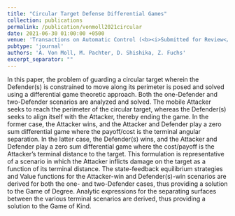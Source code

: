 ```yaml
---
title: "Circular Target Defense Differential Games"
collection: publications
permalink: /publication/vonmoll2021circular
date: 2021-06-30 01:00:00 +0500
venue: 'Transactions on Automatic Control (<b><i>Submitted for Review</i></b>)'
pubtype: 'journal'
authors: 'A. Von Moll, M. Pachter, D. Shishika, Z. Fuchs'
excerpt_separator: ""
---
```

In this paper, the problem of guarding a circular target wherein the Defender(s) is constrained to move along its perimeter is posed and solved using a differential game theoretic approach. Both the one-Defender and two-Defender scenarios are analyzed and solved. The mobile Attacker seeks to reach the perimeter of the circular target, whereas the Defender(s) seeks to align itself with the Attacker, thereby ending the game. In the former case, the Attacker wins, and the Attacker and Defender play a zero sum differential game where the payoff/cost is the terminal angular separation. In the latter case, the Defender(s) wins, and the Attacker and Defender play a zero sum differential game where the cost/payoff is the Attacker’s terminal distance to the target. This formulation is representative of a scenario in which the Attacker inflicts damage on the target as a function of its terminal distance. The state-feedback equilibrium strategies and Value functions for the Attacker-win and Defender(s)-win scenarios are derived for both the one- and two-Defender cases, thus providing a solution to the Game of Degree. Analytic expressions for the separating surfaces between the various terminal scenarios are derived, thus providing a solution to the Game of Kind.
